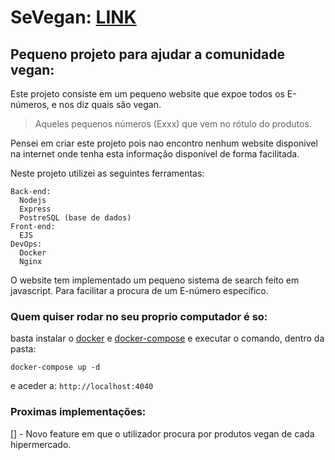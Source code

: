 # SeVegan: [LINK](https://sevegan.xyz)
## Pequeno projeto para ajudar a comunidade vegan:

Este projeto consiste em um pequeno website que expoe todos os E-números, e nos diz quais são vegan.
> Aqueles pequenos números (Exxx) que vem no rótulo do produtos.

Pensei em criar este projeto pois nao encontro nenhum website disponivel na internet onde tenha esta informação disponível de forma facilitada.

Neste projeto utilizei as seguintes ferramentas:

```
Back-end:
  Nodejs
  Express
  PostreSQL (base de dados)
Front-end:
  EJS
DevOps:
  Docker
  Nginx
```

O website tem implementado um pequeno sistema de search feito em javascript. Para facilitar a procura de um E-número específico.

### Quem quiser rodar no seu proprio computador é so:

basta instalar o [docker](https://docs.docker.com/engine/install/) e [docker-compose](https://docs.docker.com/compose/install/) e executar o comando, dentro da pasta:

``
docker-compose up -d
``

e aceder a: ``http://localhost:4040``

### Proximas implementações:

[] - Novo feature em que o utilizador procura por produtos vegan de cada hipermercado.